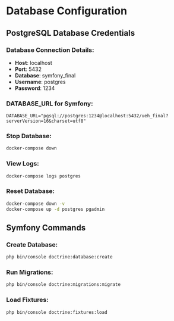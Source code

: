 # Database Configuration

## PostgreSQL Database Credentials

### Database Connection Details:
- **Host**: localhost
- **Port**: 5432
- **Database**: symfony_final
- **Username**: postgres
- **Password**: 1234

### DATABASE_URL for Symfony:
```
DATABASE_URL="pgsql://postgres:1234@localhost:5432/ueh_final?serverVersion=16&charset=utf8"
```


### Stop Database:
```bash
docker-compose down
```

### View Logs:
```bash
docker-compose logs postgres
```

### Reset Database:
```bash
docker-compose down -v
docker-compose up -d postgres pgadmin
```

## Symfony Commands

### Create Database:
```bash
php bin/console doctrine:database:create
```

### Run Migrations:
```bash
php bin/console doctrine:migrations:migrate
```

### Load Fixtures:
```bash
php bin/console doctrine:fixtures:load
``` 
